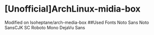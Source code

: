 # [Unofficial]ArchLinux-midia-box
Modified on Isoheptane/arch-media-box
##Used Fonts
Noto Sans
Noto SansCJK SC
Roboto Mono
DejaVu Sans
